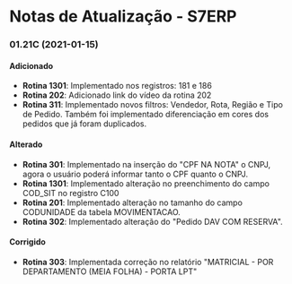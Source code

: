 # Notas de Atualização - S7ERP

### 01.21C (2021-01-15)

#### Adicionado

 * **Rotina 1301**: Implementado nos registros: 181 e 186
 * **Rotina 202**: Adicionado link do vídeo da rotina 202
 * **Rotina 311**: Implementado novos filtros: Vendedor, Rota, Região e Tipo de Pedido. Também foi implementado diferenciação em cores dos pedidos que já foram duplicados.
  
 #### Alterado
 
 * **Rotina 301**: Implementado na inserção do "CPF NA NOTA" o CNPJ, agora o usuário poderá informar tanto o CPF quanto o CNPJ.
 * **Rotina 1301**: Implementado alteração no preenchimento do campo COD_SIT no registro C100
 * **Rotina 201**: Implementado alteração no tamanho do campo CODUNIDADE da tabela MOVIMENTACAO.
 * **Rotina 302**: Implementado alteração do "Pedido DAV COM RESERVA".
 
  #### Corrigido
 
 * **Rotina 303**: Implementada correção no relatório "MATRICIAL - POR DEPARTAMENTO (MEIA FOLHA) - PORTA LPT"
